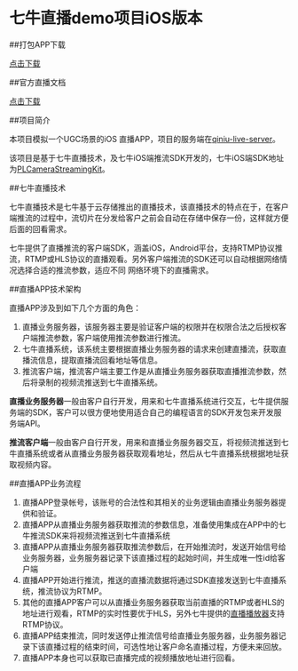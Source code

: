 # 七牛直播demo项目iOS版本

##打包APP下载

[点击下载](https://dn-devtools.qbox.me/QNPilePlayDemo-v1.0.2.html)

##官方直播文档

[点击下载](http://devtools.qiniu.com/pili-guide-v1.pdf)

##项目简介

本项目模拟一个UGC场景的iOS
直播APP，项目的服务端在[qiniu-live-server](https://github.com/qiniudemo/qiniu-live-server)。

该项目是基于七牛直播技术，及七牛iOS端推流SDK开发的，七牛iOS端SDK地址为[PLCameraStreamingKit](https://github.com/pili-engineering/PLCameraStreamingKit)。

##七牛直播技术

七牛直播技术是七牛基于云存储推出的直播技术，该直播技术的特点在于，在客户端推流的过程中，流切片在分发给客户之前会自动在存储中保存一份，这样就方便后面的回看需求。

七牛提供了直播推流的客户端SDK，涵盖iOS，Android平台，支持RTMP协议推流，RTMP或HLS协议的直播观看。另外客户端推流的SDK还可以自动根据网络情况选择合适的推流参数，适应不同
网络环境下的直播需求。

##直播APP技术架构

直播APP涉及到如下几个方面的角色：

1. 直播业务服务器，该服务器主要是验证客户端的权限并在权限合法之后授权客户端推流参数，客户端使用推流参数进行推流。
2. 七牛直播系统，该系统主要根据直播业务服务器的请求来创建直播流，获取直播流信息，提取直播流回看地址等信息。
3. 推流客户端，推流客户端主要工作是从直播业务服务器获取直播推流参数，然后将录制的视频流推送到七牛直播系统。

**直播业务服务器**一般由客户自行开发，用来和七牛直播系统进行交互，七牛提供服务端的SDK，客户可以很方便地使用适合自己的编程语言的SDK开发包来开发服务端API。

**推流客户端**一般由客户自行开发，用来和直播业务服务器交互，将视频流推送到七牛直播系统或者从直播业务服务器获取观看地址，然后从七牛直播系统根据地址获取视频内容。

##直播APP业务流程

1. 直播APP登录帐号，该账号的合法性和其相关的业务逻辑由直播业务服务器提供和验证。
2. 直播APP从直播业务服务器获取推流的参数信息，准备使用集成在APP中的七牛推流SDK来将视频流推送到七牛直播系统
3. 直播APP从直播业务服务器获取推流参数后，在开始推流时，发送开始信号给业务服务器，业务服务器记录下该直播过程的起始时间，并生成唯一性id给客户端
4. 直播APP开始进行推流，推送的直播流数据将通过SDK直接发送到七牛直播系统，推流协议为RTMP。
5. 其他的直播APP客户可以从直播业务服务器获取当前直播的RTMP或者HLS的地址进行观看，RTMP的实时性要优于HLS，另外七牛提供的[直播播放器](https://github.com/pili-engineering/PLPlayerKit)支持RTMP协议。
6. 直播APP结束推流，同时发送停止推流信号给直播业务服务器，业务服务器记录下该直播过程的结束时间，可选性地让客户命名直播过程，方便未来回放。
7. 直播APP本身也可以获取已直播完成的视频播放地址进行回看。

